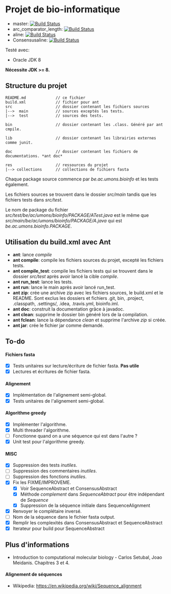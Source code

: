# Projet de bio-informatique

* master: [![Build Status](https://travis-ci.com/dannywillems/bioinfo.svg?token=VX8gT1NE5x87pjz7pBvN&branch=master)](https://travis-ci.com/dannywillems/bioinfo)
* arc_comparator_length: [![Build Status](https://travis-ci.com/dannywillems/bioinfo.svg?token=VX8gT1NE5x87pjz7pBvN&branch=arc_comparator_longest)](https://travis-ci.com/dannywillems/bioinfo)
* aline: [![Build Status](https://travis-ci.com/dannywillems/bioinfo.svg?token=VX8gT1NE5x87pjz7pBvN&branch=aline)](https://travis-ci.com/dannywillems/bioinfo)
* Consensusaline: [![Build Status](https://travis-ci.com/dannywillems/bioinfo.svg?token=VX8gT1NE5x87pjz7pBvN&branch=consensusaline)](https://travis-ci.com/dannywillems/bioinfo)

Testé avec:

* Oracle JDK 8

**Nécessite JDK >= 8.**

## Structure du projet

```
README.md             // ce fichier
build.xml             // fichier pour ant
src                   // dossier contenant les fichiers sources
|-->  main            // sources exceptés les tests.
|-->  test            // sources des tests.

bin                   // dossier contenant les .class. Généré par ant cmpile.

lib                   // dossier contenant les librairies externes comme junit.

doc                   // dossier contenant les fichiers de documentations. *ant doc*

res                   // ressources du projet
|--> collections      // collections de fichiers fasta
```

Chaque package source commence par *be.ac.umons.bioinfo* et les tests également.

Les fichiers sources se trouvent dans le dossier *src/main* tandis que les fichiers tests dans *src/test*.

Le nom de package du fichier *src/test/be/ac/umons/bioinfo/PACKAGE/ATest.java* est le même que *src/main/be/ac/umons/bioinfo/PACKAGE/A.java* qui est *be.ac.umons.bioinfo.PACKAGE*.

## Utilisation du build.xml avec Ant

* **ant**: lance *compile*
* **ant compile**: compile les fichiers sources du projet, excepté les fichiers
  tests.
* **ant compile_test**: compile les fichiers tests qui se trouvent dans le
  dossier *src/test* après avoir lancé la cible *compile*.
* **ant run_test**: lance les tests.
* **ant run**: lance le main après avoir lancé run_test.
* **ant zip**: crée une archive zip avec les fichiers sources, le build.xml et le README. Sont exclus les dossiers et fichiers .git, bin, .project, .classpath, .settings/, .idea, .travis.yml, bioinfo.iml.
* **ant doc**: construit la documentation grâce à javadoc.
* **ant clean**: supprime le dossier bin généré lors de la compilation.
* **ant fclean**: lance la dépendance *clean* et supprime l'archive *zip* si créée.
* **ant jar**: crée le fichier jar comme demandé.

## To-do

#### Fichiers fasta
- [x] Tests unitaires sur lecture/écriture de fichier fasta. **Pas utile**
- [x] Lectures et écritures de fichier fasta.

#### Alignement
- [x] Implémentation de l'alignement semi-global.
- [x] Tests unitaires de l'alignement semi-global.

#### Algorithme greedy
- [x] Implémenter l'algorithme.
- [x] Multi threader l'algorithme.
- [ ] Fonctionne quand on a une séquence qui est dans l'autre ?
- [x] Unit test pour l'algorithme greedy.

#### MISC
- [x] Suppression des tests *inutiles*.
- [ ] Suppression des commentaires *inutiles*.
- [ ] Suppression des fonctions *inutiles*.
- [x] Fix les FIXME/IMPROVEME.
  - [x] Voir SequenceAbstract et ConsensusAbstract
  - [x] Méthode *complement* dans *SequenceAbtract* pour être indépendant de *Sequence*
  - [x] Suppression de la séquence initiale dans SequenceAlignment
- [x] Renvoyer le complétaire inversé.
- [ ] Nom de la séquence dans le fichier fasta output.
- [x] Remplir les complexités dans ConsensusAbstract et SequenceAbstract
- [x] Iterateur pour build pour SequenceAbstract

## Plus d'informations

* Introduction to computational molecular biology - Carlos Setubal, Joao Meidanis. Chapitres 3 et 4.

#### Alignement de séquences

* Wikipedia: https://en.wikipedia.org/wiki/Sequence_alignment
